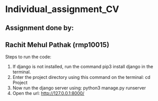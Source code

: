 # Individual_assignment_CV
## Assignment done by:
## Rachit Mehul Pathak (rmp10015)
Steps to run the code:

1. If django is not installed, run the command pip3 install django in the terminal.
2. Enter the project directory using this command on the terminal: cd Project
3. Now run the django server using: python3 manage.py runserver
4. Open the url: http://127.0.0.1:8000/

